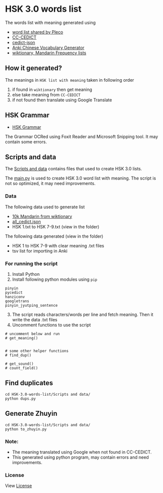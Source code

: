 # HSK 3.0 words list

The words list with meaning generated using
- [word list shared by Pleco](https://plecoforums.com/threads/hsk-3-0-flashcards.6706/)
- [CC-CEDICT](https://cc-cedict.org/wiki/)
- [cedict-json](https://github.com/krmanik/cedict-json)
- [Anki Chinese Vocabulary Generator](https://github.com/krmanik/Anki-Chinese-Vocabulary-Generator)
- [wiktionary, Mandarin Frequency lists](https://en.wiktionary.org/wiki/Appendix:Mandarin_Frequency_lists)

## How it generated?
The meanings in `HSK list with meaning` taken in following order
1. if found in `wiktionary` then get meaning
2. else take meaning from `CC-CEDICT` 
3. if not found then translate using Google Translate

## HSK Grammar
- [HSK Grammar](https://github.com/krmanik/HSK-3.0-words-list/tree/main/HSK%20Grammar)

The Grammar OCRed using Foxit Reader and Microsoft Snipping tool. It may contain some errors.

## Scripts and data
The [Scripts and data](https://github.com/krmanik/HSK-3.0-words-list/tree/main/Scripts%20and%20data) contains files that used to create HSK 3.0 lists.

The [main.py](https://github.com/krmanik/HSK-3.0-words-list/blob/main/Scripts%20and%20data/main.py) is used to create HSK 3.0 word list with meaning. The script is not so optimized, it may need improvements.

### Data
The following data used to generate list
- [10k Mandarin from wiktionary](https://github.com/krmanik/HSK-3.0-words-list/blob/main/Scripts%20and%20data/10k%20Mandarin.txt)
- [all_cedict.json](https://github.com/krmanik/HSK-3.0-words-list/blob/main/Scripts%20and%20data/all_cedict.json)
- HSK 1.txt to HSK 7-9.txt (view in the folder)

The following data generated (view in the folder)
- HSK 1 to HSK 7-9 with clear meaning .txt files 
- tsv list for importing in Anki

### For running the script
1. Install Python
2. Install following python modules using `pip`

```
pinyin
pycedict
hanziconv
googletrans
pinyin_jyutping_sentence
```
3. The script reads characters/words per line and fetch meaning. Then it write the data .txt files
4. Uncomment functions to use the script
```
# uncomment below and run
# get_meaning()


# some other helper functions
# find_dup()

# get_sound()
# count_field()
```

## Find duplicates
```
cd HSK-3.0-words-list/Scripts and data/
python dups.py
```

## Generate Zhuyin
```
cd HSK-3.0-words-list/Scripts and data/
python to_zhuyin.py
```

### Note:
- The meaning translated using Google when not found in CC-CEDICT.
- This generated using python program, may contain errors and need improvements.

### License
View [License](License.md)